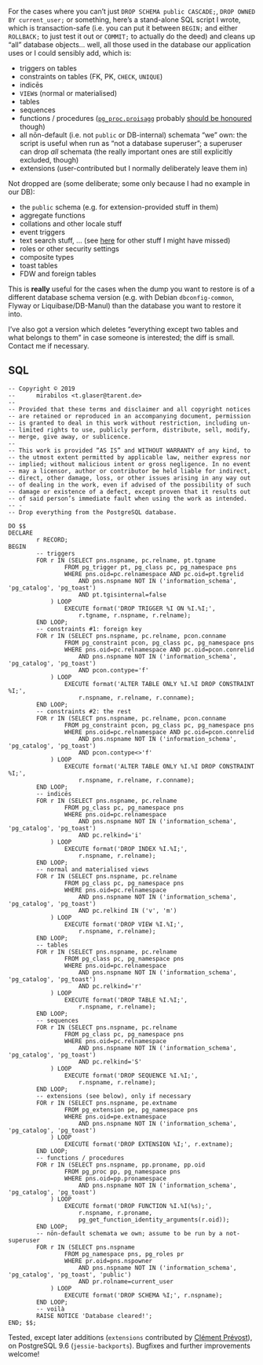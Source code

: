 For the cases where you can’t just `DROP SCHEMA public CASCADE;`, `DROP OWNED BY current_user;` or something, here’s a stand-alone SQL script I wrote, which is transaction-safe (i.e. you can put it between `BEGIN;` and either `ROLLBACK;` to just test it out or `COMMIT;` to actually do the deed) and cleans up “all” database objects… well, all those used in the database our application uses or I could sensibly add, which is:

 - triggers on tables
 - constraints on tables (FK, PK, `CHECK`, `UNIQUE`)
 - indicēs
 - `VIEW`s (normal or materialised)
 - tables
 - sequences
 - functions / procedures ([`pg_proc.proisagg`](https://www.postgresql.org/docs/current/catalog-pg-proc.html) probably [should be honoured](https://stackoverflow.com/a/12127714/2171120) though)
 - all nōn-default (i.e. not `public` or DB-internal) schemata “we” own: the script is useful when run as “not a database superuser”; a superuser can drop _all_ schemata (the really important ones are still explicitly excluded, though)
 - extensions (user-contributed but I normally deliberately leave them in)

Not dropped are (some deliberate; some only because I had no example in our DB):

 - the `public` schema (e.g. for extension-provided stuff in them)
 - aggregate functions
 - collations and other locale stuff
 - event triggers
 - text search stuff, … (see [here](https://www.postgresql.org/docs/current/catalogs-overview.html) for other stuff I might have missed)
 - roles or other security settings
 - composite types
 - toast tables
 - FDW and foreign tables

This is **really** useful for the cases when the dump you want to restore is of a different database schema version (e.g. with Debian `dbconfig-common`, Flyway or Liquibase/DB-Manul) than the database you want to restore it into.

I’ve also got a version which deletes “everything except two tables and what belongs to them” in case someone is interested; the diff is small. Contact me if necessary.

## SQL

    -- Copyright © 2019
    --      mirabilos <t.glaser@tarent.de>
    --
    -- Provided that these terms and disclaimer and all copyright notices
    -- are retained or reproduced in an accompanying document, permission
    -- is granted to deal in this work without restriction, including un‐
    -- limited rights to use, publicly perform, distribute, sell, modify,
    -- merge, give away, or sublicence.
    --
    -- This work is provided “AS IS” and WITHOUT WARRANTY of any kind, to
    -- the utmost extent permitted by applicable law, neither express nor
    -- implied; without malicious intent or gross negligence. In no event
    -- may a licensor, author or contributor be held liable for indirect,
    -- direct, other damage, loss, or other issues arising in any way out
    -- of dealing in the work, even if advised of the possibility of such
    -- damage or existence of a defect, except proven that it results out
    -- of said person’s immediate fault when using the work as intended.
    -- -
    -- Drop everything from the PostgreSQL database.
    
    DO $$
    DECLARE
            r RECORD;
    BEGIN
            -- triggers
            FOR r IN (SELECT pns.nspname, pc.relname, pt.tgname
                    FROM pg_trigger pt, pg_class pc, pg_namespace pns
                    WHERE pns.oid=pc.relnamespace AND pc.oid=pt.tgrelid
                        AND pns.nspname NOT IN ('information_schema', 'pg_catalog', 'pg_toast')
                        AND pt.tgisinternal=false
                ) LOOP
                    EXECUTE format('DROP TRIGGER %I ON %I.%I;',
                        r.tgname, r.nspname, r.relname);
            END LOOP;
            -- constraints #1: foreign key
            FOR r IN (SELECT pns.nspname, pc.relname, pcon.conname
                    FROM pg_constraint pcon, pg_class pc, pg_namespace pns
                    WHERE pns.oid=pc.relnamespace AND pc.oid=pcon.conrelid
                        AND pns.nspname NOT IN ('information_schema', 'pg_catalog', 'pg_toast')
                        AND pcon.contype='f'
                ) LOOP
                    EXECUTE format('ALTER TABLE ONLY %I.%I DROP CONSTRAINT %I;',
                        r.nspname, r.relname, r.conname);
            END LOOP;
            -- constraints #2: the rest
            FOR r IN (SELECT pns.nspname, pc.relname, pcon.conname
                    FROM pg_constraint pcon, pg_class pc, pg_namespace pns
                    WHERE pns.oid=pc.relnamespace AND pc.oid=pcon.conrelid
                        AND pns.nspname NOT IN ('information_schema', 'pg_catalog', 'pg_toast')
                        AND pcon.contype<>'f'
                ) LOOP
                    EXECUTE format('ALTER TABLE ONLY %I.%I DROP CONSTRAINT %I;',
                        r.nspname, r.relname, r.conname);
            END LOOP;
            -- indicēs
            FOR r IN (SELECT pns.nspname, pc.relname
                    FROM pg_class pc, pg_namespace pns
                    WHERE pns.oid=pc.relnamespace
                        AND pns.nspname NOT IN ('information_schema', 'pg_catalog', 'pg_toast')
                        AND pc.relkind='i'
                ) LOOP
                    EXECUTE format('DROP INDEX %I.%I;',
                        r.nspname, r.relname);
            END LOOP;
            -- normal and materialised views
            FOR r IN (SELECT pns.nspname, pc.relname
                    FROM pg_class pc, pg_namespace pns
                    WHERE pns.oid=pc.relnamespace
                        AND pns.nspname NOT IN ('information_schema', 'pg_catalog', 'pg_toast')
                        AND pc.relkind IN ('v', 'm')
                ) LOOP
                    EXECUTE format('DROP VIEW %I.%I;',
                        r.nspname, r.relname);
            END LOOP;
            -- tables
            FOR r IN (SELECT pns.nspname, pc.relname
                    FROM pg_class pc, pg_namespace pns
                    WHERE pns.oid=pc.relnamespace
                        AND pns.nspname NOT IN ('information_schema', 'pg_catalog', 'pg_toast')
                        AND pc.relkind='r'
                ) LOOP
                    EXECUTE format('DROP TABLE %I.%I;',
                        r.nspname, r.relname);
            END LOOP;
            -- sequences
            FOR r IN (SELECT pns.nspname, pc.relname
                    FROM pg_class pc, pg_namespace pns
                    WHERE pns.oid=pc.relnamespace
                        AND pns.nspname NOT IN ('information_schema', 'pg_catalog', 'pg_toast')
                        AND pc.relkind='S'
                ) LOOP
                    EXECUTE format('DROP SEQUENCE %I.%I;',
                        r.nspname, r.relname);
            END LOOP;
            -- extensions (see below), only if necessary
            FOR r IN (SELECT pns.nspname, pe.extname
                    FROM pg_extension pe, pg_namespace pns
                    WHERE pns.oid=pe.extnamespace
                        AND pns.nspname NOT IN ('information_schema', 'pg_catalog', 'pg_toast')
                ) LOOP
                    EXECUTE format('DROP EXTENSION %I;', r.extname);
            END LOOP;
            -- functions / procedures
            FOR r IN (SELECT pns.nspname, pp.proname, pp.oid
                    FROM pg_proc pp, pg_namespace pns
                    WHERE pns.oid=pp.pronamespace
                        AND pns.nspname NOT IN ('information_schema', 'pg_catalog', 'pg_toast')
                ) LOOP
                    EXECUTE format('DROP FUNCTION %I.%I(%s);',
                        r.nspname, r.proname,
                        pg_get_function_identity_arguments(r.oid));
            END LOOP;
            -- nōn-default schemata we own; assume to be run by a not-superuser
            FOR r IN (SELECT pns.nspname
                    FROM pg_namespace pns, pg_roles pr
                    WHERE pr.oid=pns.nspowner
                        AND pns.nspname NOT IN ('information_schema', 'pg_catalog', 'pg_toast', 'public')
                        AND pr.rolname=current_user
                ) LOOP
                    EXECUTE format('DROP SCHEMA %I;', r.nspname);
            END LOOP;
            -- voilà
            RAISE NOTICE 'Database cleared!';
    END; $$;

Tested, except later additions (`extensions` contributed by [Clément Prévost](https://dba.stackexchange.com/users/65636)), on PostgreSQL 9.6 (`jessie-backports`). Bugfixes and further improvements welcome!
